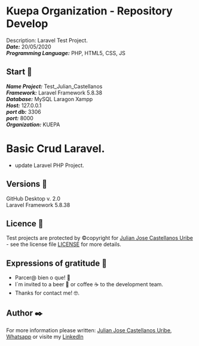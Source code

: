 # Kuepa Organization - Repository Develop
Description: Laravel Test Project.   
***Date:*** 20/05/2020   
***Programming Language:*** PHP, HTML5, CSS, JS    

## Start 🚀  
***Name Project:*** Test_Julian_Castellanos   
***Framework:*** Laravel Framework 5.8.38  
***Database:*** MySQL Laragon Xampp    
***Host:*** 127.0.0.1  
***port db:*** 3306  
***port:*** 8000  
***Organization:*** KUEPA     

# Basic Crud Laravel.
+ update Laravel PHP Project.

## Versions 📌  
GitHub Desktop v. 2.0  
Laravel Framework 5.8.38   

## Licence 📄  
Test projects are protected by ©copyright for [Julian Jose Castellanos Uribe](mailto:guitarrajulian@hotmail.com?subject=Julian%20Test%20Project%20GitHub!) - see the license file [LICENSE](LICENSE) for more details.  

## Expressions of gratitude 🎁  
* Parcer@ bien o que! 📢
* I´m invited to a beer 🍺 or coffee ☕ to the development team.
* Thanks for contact me! 🤓.

## Author ✒️  
For more information please written: [Julian Jose Castellanos Uribe](mailto:guitarrajulian@hotmail.com?subject=Julian%20Test%20Project%20GitHub!), [Whatsapp](https://api.whatsapp.com/send?phone=+573508084099&text=Hello%20Julian%20Jose%20Castellanos%20Uribe%20) or visite my [LinkedIn](https://co.linkedin.com/in/juli%C3%A1n-jos%C3%A9-castellanos-uribe-7763a2178)


